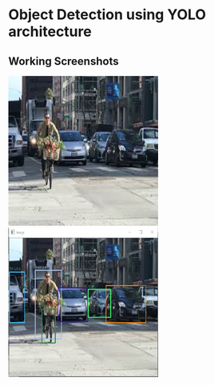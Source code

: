 # Object Detection using YOLO architecture

## Working Screenshots

<img src="https://github.com/KKhushhalR2405/YOLO/blob/master/images/test3.jpg" width="300" height="300">                                           


<img src="https://github.com/KKhushhalR2405/YOLO/blob/master/output/output3.PNG" width="300" height="300">
 
